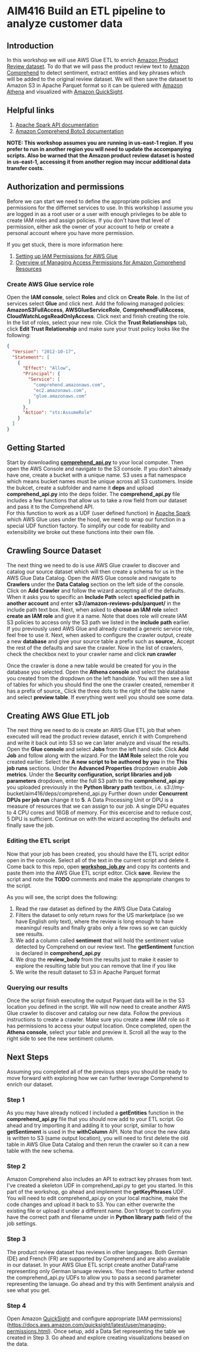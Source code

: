 # AIM416 Build an ETL pipeline to analyze customer data
## Introduction
In this workshop we will use AWS Glue ETL to enrich [Amazon Product Review dataset](https://registry.opendata.aws/amazon-reviews/).  To do that we will pass the product review text to [Amazon Comprehend](https://aws.amazon.com/comprehend/) to detect sentiment, extract entities and key phrases which will be added to the original review dataset.  We will then save the dataset to Amazon S3 in Apache Parquet format so it can be quiered with [Amazon Athena](https://aws.amazon.com/athena/) and visualized with [Amazon QuickSight](https://aws.amazon.com/quicksight/).

## Helpful links
1. [Apache Spark API documentation](http://spark.apache.org/docs/2.2.1/api/python/pyspark.sql.html)
2. [Amazon Comprehend Boto3 documentation](https://boto3.amazonaws.com/v1/documentation/api/latest/reference/services/comprehend.html#id30)

**NOTE: This workshop assumes you are running in us-east-1 region.  If you prefer to run in another region you will need to update the accompanying scripts.  Also be warned that the Amazon product review dataset is hosted in us-east-1, accessing it from another region may inccur additional data transfer costs.**

## Authorization and permissions
Before we can start we need to define the appropriate policies and permissions for the differnet services to use.  In this workshop I assume you are logged in as a root user or a user with enough privileges to be able to create IAM roles and assign policies.  If you don't have that level of permission, either ask the owner of your account to help or create a personal account where you have more permission.

If you get stuck, there is more information here:
1. [Setting up IAM Permissions for AWS Glue](https://docs.aws.amazon.com/glue/latest/dg/getting-started-access.html)
2. [Overview of Managing Access Permissions for Amazon Comprehend Resources](https://docs.aws.amazon.com/comprehend/latest/dg/access-control-overview.html)

### Create AWS Glue service role
Open the __IAM console__, select __Roles__ and click on __Create Role__.  In the list of services select __Glue__ and click next.  Add the following managed policies:  __AmazonS3FullAccess__, __AWSGlueServiceRole__, __ComprehendFullAccess__, __CloudWatchLogsReadOnlyAccess__.
Click next and finish creating the role.  In the list of roles, select your new role.  Click the __Trust Relationships__ tab, click __Edit Trust Relationship__ and make sure your trust policy looks like the following:
```json
{
  "Version": "2012-10-17",
  "Statement": [
    {
      "Effect": "Allow",
      "Principal": {
        "Service": [
          "comprehend.amazonaws.com",
          "ec2.amazonaws.com",
          "glue.amazonaws.com"
        ]
      },
      "Action": "sts:AssumeRole"
    }
  ]
}
```

## Getting Started
Start by downloading [__comprehend_api.py__](https://raw.githubusercontent.com/rhasson/reinvent2018_aim416/master/comprehend_api.py) to your local computer.  Then open the AWS Console and navigate to the S3 console.  If you don't already have one, create a bucket with a unique name.  S3 uses a flat namespace which means bucket names must be unique across all S3 customers.  Inside the bukcet, create a subfolder and name it __deps__ and upload __comprehend_api.py__ into the deps folder.  The __comprehend_api.py__ file includes a few functions that allow us to take a row field from our dataset and pass it to the Comprehend API.  
For this function to work as a UDF (user defined function) in [Apache Spark](http://spark.apache.org/docs/2.2.1/api/python/pyspark.sql.html) which AWS Glue uses under the hood, we need to wrap our function in a special UDF function factory.  To simplify our code for reability and extensibility we broke out these functions into their own file.

## Crawling Source Dataset
The next thing we need to do is use AWS Glue crawler to discover and catalog our source dataset which will then create a schema for us in the AWS Glue Data Catalog.  Open the AWS Glue console and navigate to __Crawlers__ under the __Data Catalog__ section on the left side of the console.  Click on __Add Crawler__ and follow the wizard accepting all of the defaults.  When it asks you to specific an __Include Path__ select __specficied path in another account__ and enter __s3://amazon-reviews-pds/parquet/__ in the include path text box.  Next, when asked to __choose an IAM role__ select __create an IAM role__ and give it a name.  Note that does role will create IAM S3 policies to access only the S3 path we listed in the __include path__ earlier.  If you previously used AWS Glue and already created a generic service role, feel free to use it.  Next, when asked to configure the crawler output, create a new __database__ and give your source table a prefix such as __source___  Accept the rest of the defaults and save the crawler.  Now in the list of crawlers, check the checkbox next to your crawler name and click __run crawler__

Once the crawler is done a new table would be created for you in the database you selected.  Open the __Athena console__ and select the database you created from the dropdown on the left handside.  You will then see a list of tables for which you should find the one the crawler created, remember it has a prefix of source_  Click the three dots to the right of the table name and select __preview table__.  If everything went well you should see some data.

## Creating AWS Glue ETL job
The next thing we need to do is create an AWS Glue ETL job that when executed will read the product review dataset, enrich it with Comprehend and write it back out into S3 so we can later analyze and visual the results.  Open the __Glue console__ and select __Jobs__ from the left hand side.  Click __Add Job__ and follow along with the wizard.  For the __IAM Role__ select the role you created earlier.  Select the __A new script to be authored by you__ in the __This job runs__ sections.  Under the __Advanced Properties__ dropdown enable __Job metrics__.  Under the __Security configuration, script libraries and job parameters__ dropdown, enter the full S3 path to the __comprehend_api.py__ you uploaded previously in the __Python library path__ textbox, i.e. s3://my-bucket/aim416/deps/comprehend_api.py
Further down under __Concurrent DPUs per job run__ change it to __5__.  A Data Processing Unit or DPU is a measure of resources that we can assign to our job.  A single DPU equates to 4 CPU cores and 16GB of memory.  For this excercise and to reduce cost, 5 DPU is sufficient.  Continue on with the wizard accepting the defaults and finally save the job.

### Editing the ETL script
Now that your job has been created, you should have the ETL script editor open in the console.  Select all of the text in the current script and delete it.  Come back to this repo, open [__workshop_job.py__](https://raw.githubusercontent.com/rhasson/reinvent2018_aim416/master/workshop_job.py) and copy its contents and paste them into the AWS Glue ETL script editor.  Click __save__.  Review the script and note the __TODO__ comments and make the appropriate changes to the script.

As you will see, the script does the following:
1. Read the raw dataset as defined by the AWS Glue Data Catalog
2. Filters the dataset to only return rows for the US marketplace (so we have English only text), where the review is long enough to have meaningul results and finally grabs only a few rows so we can quickly see results.
3. We add a column called __sentiment__ that will hold the sentiment value detected by Comprehend on our review text.  The __getSentiment__ function is declared in __comprehend_api.py__
4. We drop the __review_body__ from the results just to make it easier to explore the resulting table but you can remove that line if you like
5. We write the result dataset to S3 in Apache Parquet format

### Querying our results
Once the script finish executing the output Parquet data will be in the S3 location you defined in the script.  We will now need to create another AWS Glue crawler to discover and catalog our new data.  Follow the previous instructions to create a crawler.  Make sure you create a __new__ IAM role so it has permissions to access your output location.  Once completed, open the __Athena console__, select your table and preview it.  Scroll all the way to the right side to see the new sentiment column.

## Next Steps
Assuming you completed all of the previous steps you should be ready to move forward with exploring how we can further leverage Comprehend to enrich our dataset.
### Step 1
As you may have already noticed I included a __getEntities__ function in the __comprehend_api.py__ file that you should now add to your ETL script.  Go ahead and try importing it and adding it to your script, similar to how __getSentiment__ is used in the __withColumn__ API.  Note that once the new data is written to S3 (same output location), you will need to first delete the old table in AWS Glue Data Catalog and then rerun the crawler so it can a new table with the new schema.
### Step 2
Amazon Comprehend also includes an API to extract key phrases from text.  I've created a skeleton UDF in comprehend_api.py to get you started.  In this part of the workshop, go ahead and implement the __getKeyPhrases__ UDF.  You will need to edit comprehend_api.py on your local machine, make the code changes and upload it back to S3.  You can either overwrite the existing file or upload it under a different name.  Don't forget to confirm you have the correct path and filename under in __Python library path__ field of the job settings.
### Step 3
The product review dataset has reviews in other languages.  Both German (DE) and French (FR) are supported by Comprehend and are also available in our dataset.  In your AWS Glue ETL script create another DataFrame representing only German lanuage reviews.  You then need to further extend the comprehend_api.py UDFs to allow you to pass a second parameter representing the lanuage.  Go ahead and try this with Sentiment analysis and see what you get.
### Step 4
Open Amazon [QuickSight](https://aws.amazon.com/quicksight/) and configure appropriate [IAM permissions] (https://docs.aws.amazon.com/quicksight/latest/user/managing-permissions.html).  Once setup, add a Data Set representing the table we created in Step 3.  Go ahead and explore creating visualizations beased on the data.
